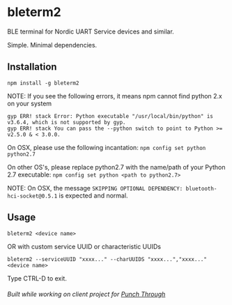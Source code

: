 # bleterm2

BLE terminal for Nordic UART Service devices and similar.

Simple. Minimal dependencies.

## Installation

`npm install -g bleterm2`

NOTE: If you see the following errors, it means npm cannot find python 2.x on your system
    
    gyp ERR! stack Error: Python executable "/usr/local/bin/python" is v3.6.4, which is not supported by gyp.
    gyp ERR! stack You can pass the --python switch to point to Python >= v2.5.0 & < 3.0.0.
    
On OSX, please use the following incantation:
    `npm config set python python2.7`

On other OS's, please replace python2.7 with the name/path of your Python 2.7 executable:
    `npm config set python <path to python2.7>`

NOTE: On OSX, the message `SKIPPING OPTIONAL DEPENDENCY: bluetooth-hci-socket@0.5.1` is expected and normal.

## Usage 

`bleterm2 <device name>`

OR with custom service UUID or characteristic UUIDs

`bleterm2 --serviceUUID "xxxx..." --charUUIDS "xxxx...","xxxx..." <device name>`

Type CTRL-D to exit.

###### Built while working on client project for [Punch Through](https://punchthrough.com)
